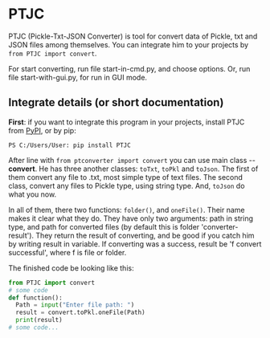 # PTJC
PTJC (Pickle-Txt-JSON Converter) is tool for convert data of Pickle, txt and JSON files among themselves. You can integrate him to your projects by
`from PTJC import convert`.

For start converting, run file start-in-cmd.py, and choose options. Or, run file start-with-gui.py, for run in GUI mode.

## Integrate details (or short documentation)

**First**: if you want to integrate this program in your projects, install PTJC from [PyPI](https://pypi.org), or by pip:
```
PS C:/Users/User: pip install PTJC
```

After line with `from ptconverter import convert` you can use main class -- **convert**. He has three another classes: `toTxt`, `toPkl` and `toJson`.
The first of them convert any file to .txt, most simple type of text files.
The second class, convert any files to Pickle type, using string type. And, `toJson` do what you now.

In all of them, there two functions: `folder()`, and `oneFile()`. Their name makes it clear what they do.
They have only two arguments: path in string type, and path for converted files (by default this is folder 'converter-result').
They return the result of converting, and be good if you catch him by writing result in variable.
If converting was a success, result be 'f convert successful', where f is file or folder.

The finished code be looking like this:
``` Python
from PTJC import convert
# some code
def function():
  Path = input("Enter file path: ")
  result = convert.toPkl.oneFile(Path)
  print(result)
# some code...
```
